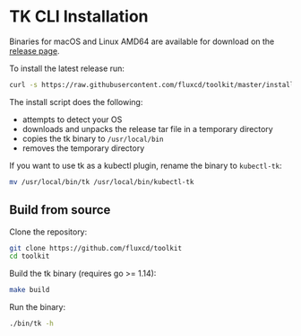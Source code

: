 # TK CLI Installation

Binaries for macOS and Linux AMD64 are available for download on the 
[release page](https://github.com/fluxcd/toolkit/releases).

To install the latest release run:

```bash
curl -s https://raw.githubusercontent.com/fluxcd/toolkit/master/install/tk.sh | sudo bash
```

The install script does the following:
* attempts to detect your OS
* downloads and unpacks the release tar file in a temporary directory
* copies the tk binary to `/usr/local/bin`
* removes the temporary directory

If you want to use tk as a kubectl plugin, rename the binary to `kubectl-tk`:

```sh
mv /usr/local/bin/tk /usr/local/bin/kubectl-tk
```

## Build from source

Clone the repository:

```bash
git clone https://github.com/fluxcd/toolkit
cd toolkit
```

Build the tk binary (requires go >= 1.14):

```bash
make build
```

Run the binary:

```bash
./bin/tk -h
```
